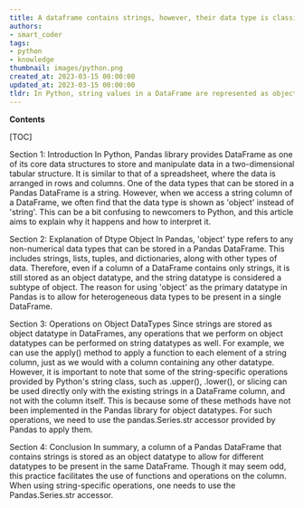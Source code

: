 ```yaml
---
title: A dataframe contains strings, however, their data type is classified as "object"
authors:
- smart_coder
tags:
- python
- knowledge
thumbnail: images/python.png
created_at: 2023-03-15 00:00:00
updated_at: 2023-03-15 00:00:00
tldr: In Python, string values in a DataFrame are represented as objects in the dtype.
---
```


**Contents**

[TOC]

Section 1: Introduction 
In Python, Pandas library provides DataFrame as one of its core data structures to store and manipulate data in a two-dimensional tabular structure. It is similar to that of a spreadsheet, where the data is arranged in rows and columns. One of the data types that can be stored in a Pandas DataFrame is a string. However, when we access a string column of a DataFrame, we often find that the data type is shown as 'object' instead of 'string'. This can be a bit confusing to newcomers to Python, and this article aims to explain why it happens and how to interpret it. 

Section 2: Explanation of Dtype Object 
In Pandas, 'object' type refers to any non-numerical data types that can be stored in a Pandas DataFrame. This includes strings, lists, tuples, and dictionaries, along with other types of data. Therefore, even if a column of a DataFrame contains only strings, it is still stored as an object datatype, and the string datatype is considered a subtype of object. The reason for using 'object' as the primary datatype in Pandas is to allow for heterogeneous data types to be present in a single DataFrame. 

Section 3: Operations on Object DataTypes 
Since strings are stored as object datatype in DataFrames, any operations that we perform on object datatypes can be performed on string datatypes as well. For example, we can use the apply() method to apply a function to each element of a string column, just as we would with a column containing any other datatype. However, it is important to note that some of the string-specific operations provided by Python's string class, such as .upper(), .lower(), or slicing can be used directly only with the existing strings in a DataFrame column, and not with the column itself. This is because some of these methods have not been implemented in the Pandas library for object datatypes. For such operations, we need to use the pandas.Series.str accessor provided by Pandas to apply them. 

Section 4: Conclusion 
In summary, a column of a Pandas DataFrame that contains strings is stored as an object datatype to allow for different datatypes to be present in the same DataFrame. Though it may seem odd, this practice facilitates the use of functions and operations on the column. When using string-specific operations, one needs to use the Pandas.Series.str accessor.
